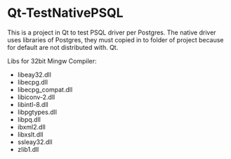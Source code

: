 # Qt-TestNativePSQL
This is a project in Qt to test PSQL driver per Postgres. The native driver uses libraries of Postgres, they must copied in to folder of project because for default are not distributed with. Qt.

Libs for 32bit Mingw Compiler:
- libeay32.dll
- libecpg.dll
- libecpg_compat.dll
- libiconv-2.dll
- libintl-8.dll
- libpgtypes.dll
- libpq.dll
- ibxml2.dll
- libxslt.dll
- ssleay32.dll
- zlib1.dll
###

